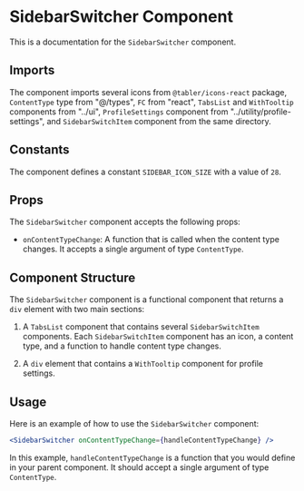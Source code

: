 # SidebarSwitcher Component

This is a documentation for the `SidebarSwitcher` component.

## Imports

The component imports several icons from `@tabler/icons-react` package, `ContentType` type from "@/types", `FC` from "react", `TabsList` and `WithTooltip` components from "../ui", `ProfileSettings` component from "../utility/profile-settings", and `SidebarSwitchItem` component from the same directory.

## Constants

The component defines a constant `SIDEBAR_ICON_SIZE` with a value of `28`.

## Props

The `SidebarSwitcher` component accepts the following props:

- `onContentTypeChange`: A function that is called when the content type changes. It accepts a single argument of type `ContentType`.

## Component Structure

The `SidebarSwitcher` component is a functional component that returns a `div` element with two main sections:

1. A `TabsList` component that contains several `SidebarSwitchItem` components. Each `SidebarSwitchItem` component has an icon, a content type, and a function to handle content type changes.

2. A `div` element that contains a `WithTooltip` component for profile settings.

## Usage

Here is an example of how to use the `SidebarSwitcher` component:

```jsx
<SidebarSwitcher onContentTypeChange={handleContentTypeChange} />
```

In this example, `handleContentTypeChange` is a function that you would define in your parent component. It should accept a single argument of type `ContentType`.